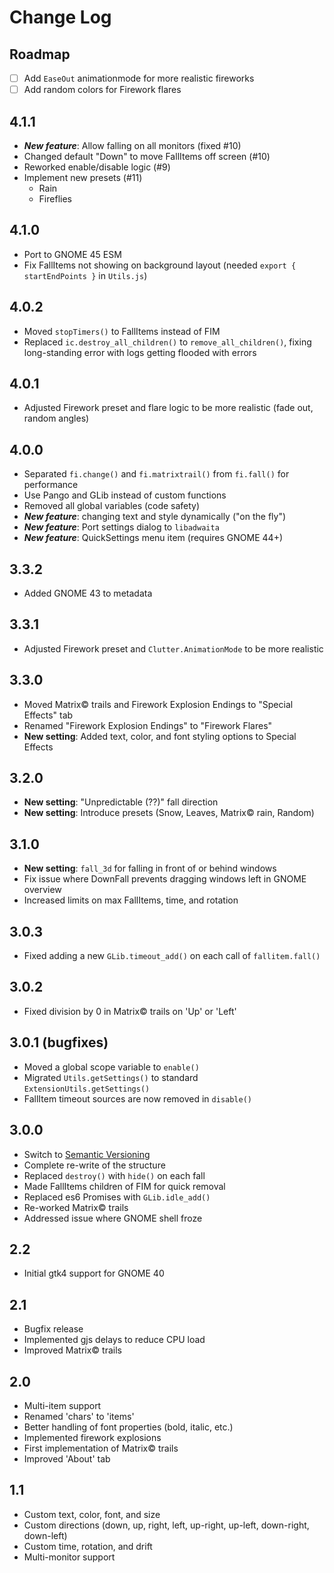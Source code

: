 # Change Log

## Roadmap
- [ ] Add `EaseOut` animationmode for more realistic fireworks
- [ ] Add random colors for Firework flares

## 4.1.1
- ***New feature***: Allow falling on all monitors (fixed #10)
- Changed default "Down" to move FallItems off screen (#10)
- Reworked enable/disable logic (#9)
- Implement new presets (#11)
    - Rain
    - Fireflies

## 4.1.0
- Port to GNOME 45 ESM
- Fix FallItems not showing on background layout (needed `export { startEndPoints }` in `Utils.js`)

## 4.0.2
- Moved `stopTimers()` to FallItems instead of FIM
- Replaced `ic.destroy_all_children()` to `remove_all_children()`, fixing long-standing error with logs getting flooded with errors

## 4.0.1
- Adjusted Firework preset and flare logic to be more realistic (fade out, random angles)

## 4.0.0
- Separated `fi.change()` and `fi.matrixtrail()` from `fi.fall()` for performance
- Use Pango and GLib instead of custom functions
- Removed all global variables (code safety)
- ***New feature***: changing text and style dynamically ("on the fly")
- ***New feature***: Port settings dialog to `libadwaita`
- ***New feature***: QuickSettings menu item (requires GNOME 44+)

## 3.3.2
- Added GNOME 43 to metadata

## 3.3.1
- Adjusted Firework preset and `Clutter.AnimationMode` to be more realistic

## 3.3.0
- Moved Matrix© trails and Firework Explosion Endings to "Special Effects" tab
- Renamed "Firework Explosion Endings" to "Firework Flares"
- **New setting**: Added text, color, and font styling options to Special Effects

## 3.2.0
- **New setting**: "Unpredictable (??)" fall direction
- **New setting**: Introduce presets (Snow, Leaves, Matrix© rain, Random)

## 3.1.0
- **New setting**: `fall_3d` for falling in front of or behind windows
- Fix issue where DownFall prevents dragging windows left in GNOME overview
- Increased limits on max FallItems, time, and rotation

## 3.0.3
- Fixed adding a new `GLib.timeout_add()` on each call of `fallitem.fall()`

## 3.0.2
- Fixed division by 0 in Matrix© trails on 'Up' or 'Left'

## 3.0.1 (bugfixes)
- Moved a global scope variable to `enable()`
- Migrated `Utils.getSettings()` to standard `ExtensionUtils.getSettings()`
- FallItem timeout sources are now removed in `disable()`

## 3.0.0
- Switch to [Semantic Versioning](https://semver.org/)
- Complete re-write of the structure
- Replaced `destroy()` with `hide()` on each fall
- Made FallItems children of FIM for quick removal
- Replaced es6 Promises with `GLib.idle_add()`
- Re-worked Matrix© trails
- Addressed issue where GNOME shell froze

## 2.2
- Initial gtk4 support for GNOME 40

## 2.1
- Bugfix release
- Implemented gjs delays to reduce CPU load
- Improved Matrix© trails

## 2.0
- Multi-item support
- Renamed 'chars' to 'items'
- Better handling of font properties (bold, italic, etc.)
- Implemented firework explosions
- First implementation of Matrix© trails
- Improved 'About' tab

## 1.1
- Custom text, color, font, and size
- Custom directions (down, up, right, left, up-right, up-left, down-right, down-left)
- Custom time, rotation, and drift
- Multi-monitor support
